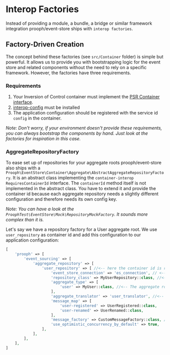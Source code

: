 # Interop Factories

Instead of providing a module, a bundle, a bridge or similar framework integration prooph/event-store ships with `interop factories`.

## Factory-Driven Creation

The concept behind these factories (see `src/Container` folder) is simple but powerful. It allows us to provide you with bootstrapping logic for the event store and related components
without the need to rely on a specific framework. However, the factories have three requirements.

### Requirements

1. Your Inversion of Control container must implement the [PSR Container interface](https://github.com/php-fig/container).
2. [interop-config](https://github.com/sandrokeil/interop-config) must be installed
3. The application configuration should be registered with the service id `config` in the container.

*Note: Don't worry, if your environment doesn't provide these requirements, you can
always bootstrap the components by hand. Just look at the factories for inspiration in this case.*

### AggregateRepositoryFactory

To ease set up of repositories for your aggregate roots prooph/event-store also ships with a `Prooph\EventStore\Container\Aggregate\AbstractAggregateRepositoryFactory`.
It is an abstract class implementing the `container-interop RequiresContainerId` interface. The `containerId` method
itself is not implemented in the abstract class. You have to extend it and provide the container id because each
aggregate repository needs a slightly different configuration and therefore needs its own config key.

*Note: You can have a look at the `ProophTest\EventStore\Mock\RepositoryMockFactory`. It sounds more complex than it is.*

Let's say we have a repository factory for a User aggregate root. We use `user_repository` as container id and add this
configuration to our application configuration:

```php
[
    'prooph' => [
        'event_sourcing' => [
            'aggregate_repository' => [
                'user_repository' => [ //<-- here the container id is referenced
                    'event_store_connection' => 'es_connection', // <-- service name of your event store connection
                    'repository_class' => MyUserRepository::class, //<-- FQCN of the repository responsible for the aggregate root
                    'aggregate_type' => [
                        'user' => MyUser::class, //<-- The aggregate root FQCN the repository is responsible for
                    ],
                    'aggregate_translator' => 'user_translator', //<-- The aggregate translator must be available as service in the container
                    'message_map' => [
                        'user-registered' => UserRegistered::class,
                        'user-renamed' => UserRenamed::class,
                    ],
                    'message_factory' => CustomMessageFactory::class, //<- Custom message factory
                    'use_optimistic_concurrency_by_default' => true,
                ],
            ],
        ],
    ],
]
```
